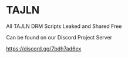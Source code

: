 # TAJLN
All TAJLN DRM Scripts Leaked and Shared Free

Can be found on our Discord Project Server

https://discord.gg/7bdh7ad6ex



